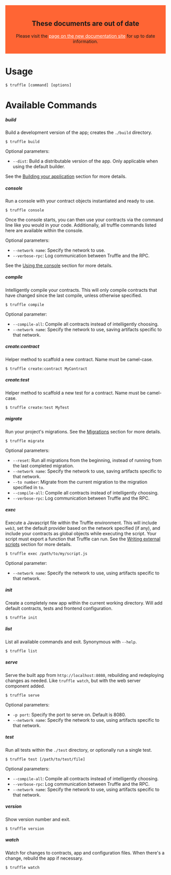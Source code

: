 <style>
  .DocumentationWarning {
    text-align: center;
    padding: 1rem;
    background:rgb(255, 101, 52);
  }

  .DocumentationWarning a {
    color: white;
  }
</style>
<section class="DocumentationWarning">
  <h1>These documents are out of date</h1>
  <p>Please visit the <a href="http://truffleframework.com/docs/advanced/commands">page on the new documentation site</a> for up to date information.</p>
</section>

# Usage

```none
$ truffle [command] [options]
```

# Available Commands

##### build

Build a development version of the app; creates the `./build` directory.

```none
$ truffle build
```

Optional parameters:

* `--dist`: Build a distributable version of the app. Only applicable when using the default builder.

See the [Building your application](/getting_started/build) section for more details.

##### console

Run a console with your contract objects instantiated and ready to use.

```none
$ truffle console
```

Once the console starts, you can then use your contracts via the command line like you would in your code. Additionally, all truffle commands listed here are available within the console.

Optional parameters:

* `--network name`: Specify the network to use.
* `--verbose-rpc`: Log communication between Truffle and the RPC.

See the [Using the console](/getting_started/console) section for more details.

##### compile

Intelligently compile your contracts. This will only compile contracts that have changed since the last compile, unless otherwise specified.

```none
$ truffle compile
```

Optional parameter:

* `--compile-all`: Compile all contracts instead of intelligently choosing.
* `--network name`: Specify the network to use, saving artifacts specific to that network.

##### create:contract

Helper method to scaffold a new contract. Name must be camel-case.

```none
$ truffle create:contract MyContract
```

##### create:test

Helper method to scaffold a new test for a contract. Name must be camel-case.

```none
$ truffle create:test MyTest
```

##### migrate

Run your project's migrations. See the [Migrations](/getting_started/migrations) section for more details.

```none
$ truffle migrate
```

Optional parameters:

* `--reset`: Run all migrations from the beginning, instead of running from the last completed migration.
* `--network name`: Specify the network to use, saving artifacts specific to that network.
* `--to number`: Migrate from the current migration to the migration specified in `to`.
* `--compile-all`: Compile all contracts instead of intelligently choosing.
* `--verbose-rpc`: Log communication between Truffle and the RPC.

##### exec

Execute a Javascript file within the Truffle environment. This will include `web3`, set the default provider based on the network specified (if any), and include your contracts as global objects while executing the script. Your script must export a function that Truffle can run. See the [Writing external scripts](/getting_started/scripts) section for more details.

```none
$ truffle exec /path/to/my/script.js
```

Optional parameter:

* `--network name`: Specify the network to use, using artifacts specific to that network.

##### init

Create a completely new app within the current working directory. Will add default contracts, tests and frontend configuration.

```none
$ truffle init
```

##### list

List all available commands and exit. Synonymous with `--help`.

```none
$ truffle list
```

##### serve

Serve the built app from `http://localhost:8080`, rebuilding and redeploying changes as needed. Like `truffle watch`, but with the web server component added.

```none
$ truffle serve
```

Optional parameters:

* `-p port`: Specify the port to serve on. Default is 8080.
* `--network name`: Specify the network to use, using artifacts specific to that network.

##### test

Run all tests within the `./test` directory, or optionally run a single test.

```none
$ truffle test [/path/to/test/file]
```

Optional parameters:

* `--compile-all`: Compile all contracts instead of intelligently choosing.
* `--verbose-rpc`: Log communication between Truffle and the RPC.
* `--network name`: Specify the network to use, using artifacts specific to that network.

##### version

Show version number and exit.

```none
$ truffle version
```

##### watch

Watch for changes to contracts, app and configuration files. When there's a change, rebuild the app if necessary.

```none
$ truffle watch
```

<script>
  (function(i,s,o,g,r,a,m){i['GoogleAnalyticsObject']=r;i[r]=i[r]||function(){
  (i[r].q=i[r].q||[]).push(arguments)},i[r].l=1*new Date();a=s.createElement(o),
  m=s.getElementsByTagName(o)[0];a.async=1;a.src=g;m.parentNode.insertBefore(a,m)
  })(window,document,'script','https://www.google-analytics.com/analytics.js','ga');

  ga('create', 'UA-83874933-1', 'auto');
  ga('send', 'pageview');
</script>
